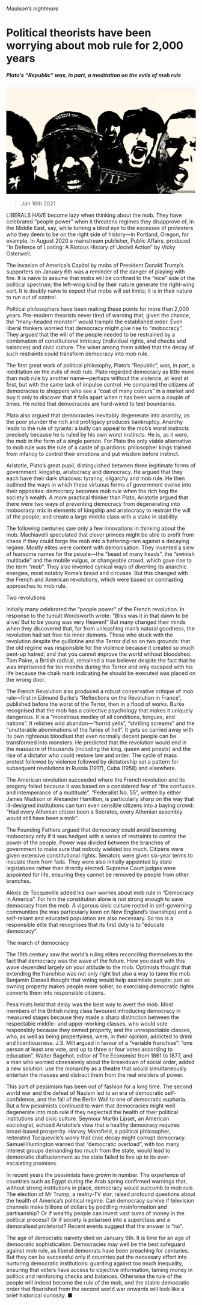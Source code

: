 ###### Madison’s nightmare

# Political theorists have been worrying about mob rule for 2,000 years 

##### Plato’s “Republic” was, in part, a meditation on the evils of mob rule 

![image](images/20210116_IRD001_0.jpg) 

> Jan 16th 2021 


LIBERALS HAVE become lazy when thinking about the mob. They have celebrated “people power” when it threatens regimes they disapprove of, in the Middle East, say, while turning a blind eye to the excesses of protesters who they deem to be on the right side of history—in Portland, Oregon, for example. In August 2020 a mainstream publisher, Public Affairs, produced “In Defence of Looting: A Riotous History of Uncivil Action” by Vicky Osterweil.


The invasion of America’s Capitol by mobs of President Donald Trump’s supporters on January 6th was a reminder of the danger of playing with fire. It is naive to assume that mobs will be confined to the “nice” side of the political spectrum; the left-wing kind by their nature generate the right-wing sort. It is doubly naive to expect that mobs will set limits; it is in their nature to run out of control.



Political philosophers have been making these points for more than 2,000 years. Pre-modern theorists never tired of warning that, given the chance, the “many-headed monster” would trample the established order. Even liberal thinkers worried that democracy might give rise to “mobocracy”. They argued that the will of the people needed to be restrained by a combination of constitutional intricacy (individual rights, and checks and balances) and civic culture. The wiser among them added that the decay of such restraints could transform democracy into mob rule.


The first great work of political philosophy, Plato’s “Republic”, was, in part, a meditation on the evils of mob rule. Plato regarded democracy as little more than mob rule by another name—perhaps without the violence, at least at first, but with the same lack of impulse control. He compared the citizens of democracies to shoppers who see a “coat of many colours” in a market and buy it only to discover that it falls apart when it has been worn a couple of times. He noted that democracies are hard-wired to test boundaries.


Plato also argued that democracies inevitably degenerate into anarchy, as the poor plunder the rich and profligacy produces bankruptcy. Anarchy leads to the rule of tyrants: a bully can appeal to the mob’s worst instincts precisely because he is ruled by his own worst instincts. He is, as it were, the mob in the form of a single person. For Plato the only viable alternative to mob rule was the rule of a caste of guardians: philosopher kings trained from infancy to control their emotions and put wisdom before instinct.


Aristotle, Plato’s great pupil, distinguished between three legitimate forms of government: kingship, aristocracy and democracy. He argued that they each have their dark shadows: tyranny, oligarchy and mob rule. He then outlined the ways in which these virtuous forms of government evolve into their opposites: democracy becomes mob rule when the rich hog the society’s wealth. A more practical thinker than Plato, Aristotle argued that there were two ways of preventing democracy from degenerating into mobocracy: mix in elements of kingship and aristocracy to restrain the will of the people; and create a large middle class with a stake in stability.


The following centuries saw only a few innovations in thinking about the mob. Machiavelli speculated that clever princes might be able to profit from chaos if they could forge the mob into a battering-ram against a decaying regime. Mostly elites were content with demonisation. They invented a slew of fearsome names for the people—the “beast of many heads”, the “swinish multitude” and the mobile vulgus, or changeable crowd, which gave rise to the term “mob”. They also invented cynical ways of diverting its anarchic energies, most notably Rome’s bread and circuses. But this changed with the French and American revolutions, which were based on contrasting approaches to mob rule.

Two revolutions


Initially many celebrated the “people power” of the French revolution. In response to the tumult Wordsworth wrote: “Bliss was it in that dawn to be alive/ But to be young was very Heaven!” But many changed their minds when they discovered that, far from unleashing man’s natural goodness, the revolution had set free his inner demons. Those who stuck with the revolution despite the guillotine and the Terror did so on two grounds: that the old regime was responsible for the violence because it created so much pent-up hatred; and that you cannot improve the world without bloodshed. Tom Paine, a British radical, remained a true believer despite the fact that he was imprisoned for ten months during the Terror and only escaped with his life because the chalk mark indicating he should be executed was placed on the wrong door.


The French Revolution also produced a robust conservative critique of mob rule—first in Edmund Burke’s “Reflections on the Revolution in France”, published before the worst of the Terror, then in a flood of works. Burke recognised that the mob has a collective psychology that makes it uniquely dangerous. It is a “monstrous medley of all conditions, tongues, and nations”. It relishes wild abandon—“horrid yells”, “shrilling screams” and the “unutterable abominations of the furies of hell”. It gets so carried away with its own righteous bloodlust that even normally decent people can be transformed into monsters. He predicted that the revolution would end in the massacre of thousands (including the king, queen and priests) and the rise of a dictator who could restore law and order. The cycle of mass protest followed by violence followed by dictatorship set a pattern for subsequent revolutions in Russia (1917), Cuba (1958) and elsewhere.


The American revolution succeeded where the French revolution and its progeny failed because it was based on a considered fear of “the confusion and intemperance of a multitude”. “Federalist No. 55”, written by either James Madison or Alexander Hamilton, is particularly sharp on the way that ill-designed institutions can turn even sensible citizens into a baying crowd: “Had every Athenian citizen been a Socrates, every Athenian assembly would still have been a mob”.


The Founding Fathers argued that democracy could avoid becoming mobocracy only if it was hedged with a series of restraints to control the power of the people. Power was divided between the branches of government to make sure that nobody wielded too much. Citizens were given extensive constitutional rights. Senators were given six-year terms to insulate them from fads. They were also initially appointed by state legislatures rather than directly elected. Supreme Court judges were appointed for life, ensuring they cannot be removed by people from other branches.


Alexis de Tocqueville added his own worries about mob rule in “Democracy in America”. For him the constitution alone is not strong enough to save democracy from the mob. A vigorous civic culture rooted in self-governing communities (he was particularly keen on New England’s townships) and a self-reliant and educated population are also necessary. So too is a responsible elite that recognises that its first duty is to “educate democracy”.

The march of democracy


The 19th century saw the world’s ruling elites reconciling themselves to the fact that democracy was the wave of the future. How you dealt with this wave depended largely on your attitude to the mob. Optimists thought that extending the franchise was not only right but also a way to tame the mob. Benjamin Disraeli thought that voting would help assimilate people: just as owning property makes people more sober, so exercising democratic rights converts them into responsible citizens.


Pessimists held that delay was the best way to avert the mob. Most members of the British ruling class favoured introducing democracy in measured stages because they made a sharp distinction between the respectable middle- and upper-working classes, who would vote responsibly because they owned property, and the unrespectable classes, who, as well as being propertyless, were, in their opinion, addicted to drink and licentiousness. J.S. Mill argued in favour of a “variable franchise”: “one person at least one vote, and up to three or four votes according to education”. Walter Bagehot, editor of The Economist from 1861 to 1877, and a man who worried obsessively about the breakdown of social order, added a new solution: use the monarchy as a theatre that would simultaneously entertain the masses and distract them from the real wielders of power.


This sort of pessimism has been out of fashion for a long time. The second world war and the defeat of Nazism led to an era of democratic self-confidence, and the fall of the Berlin Wall to one of democratic euphoria. But a few pessimists continued to warn that democracies might well degenerate into mob rule if they neglected the health of their political institutions and civic culture. Seymour Martin Lipset, an American sociologist, echoed Aristotle’s view that a healthy democracy requires broad-based prosperity. Harvey Mansfield, a political philosopher, reiterated Tocqueville’s worry that civic decay might corrupt democracy. Samuel Huntington warned that “democratic overload”, with too many interest groups demanding too much from the state, would lead to democratic disillusionment as the state failed to live up to its ever-escalating promises.


In recent years the pessimists have grown in number. The experience of countries such as Egypt during the Arab spring confirmed warnings that, without strong institutions in place, democracy would succumb to mob rule. The election of Mr Trump, a reality-TV star, raised profound questions about the health of America’s political regime. Can democracy survive if television channels make billions of dollars by peddling misinformation and partisanship? Or if wealthy people can invest vast sums of money in the political process? Or if society is polarised into a superclass and a demoralised proletariat? Recent events suggest that the answer is “no”.


The age of democratic naivety died on January 6th. It is time for an age of democratic sophistication. Democracies may well be the best safeguard against mob rule, as liberal democrats have been preaching for centuries. But they can be successful only if countries put the necessary effort into nurturing democratic institutions: guarding against too much inequality, ensuring that voters have access to objective information, taming money in politics and reinforcing checks and balances. Otherwise the rule of the people will indeed become the rule of the mob, and the stable democratic order that flourished from the second world war onwards will look like a brief historical curiosity. ■

